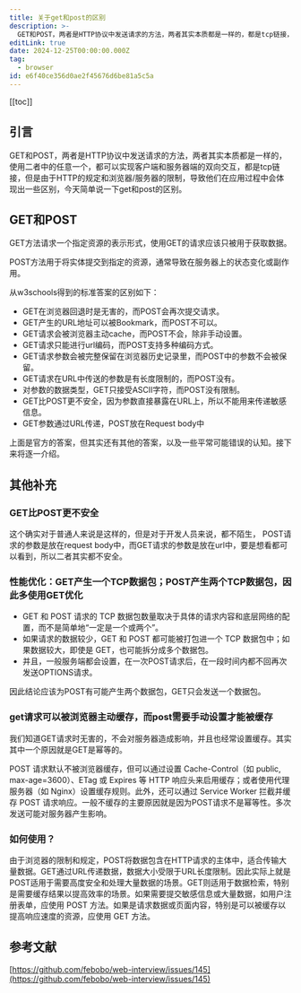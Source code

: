 ```yaml
---
title: 关于get和post的区别
description: >-
  GET和POST，两者是HTTP协议中发送请求的方法，两者其实本质都是一样的，都是tcp链接，但是由于HTTP的规定和浏览器/服务器的限制，导致他们在应用过程中会体现出一些区别，今天简单说一下get和post的区别。。
editLink: true
date: 2024-12-25T00:00:00.000Z
tag:
  - browser
id: e6f40ce356d0ae2f45676d6be81a5c5a
---
```

[[toc]]

## 引言

GET和POST，两者是HTTP协议中发送请求的方法，两者其实本质都是一样的，使用二者中的任意一个，都可以实现客户端和服务器端的双向交互，都是tcp链接，但是由于HTTP的规定和浏览器/服务器的限制，导致他们在应用过程中会体现出一些区别，今天简单说一下get和post的区别。

## GET和POST

GET方法请求一个指定资源的表示形式，使用GET的请求应该只被用于获取数据。

POST方法用于将实体提交到指定的资源，通常导致在服务器上的状态变化或副作用。

从w3schools得到的标准答案的区别如下：

* GET在浏览器回退时是无害的，而POST会再次提交请求。
* GET产生的URL地址可以被Bookmark，而POST不可以。
* GET请求会被浏览器主动cache，而POST不会，除非手动设置。
* GET请求只能进行url编码，而POST支持多种编码方式。
* GET请求参数会被完整保留在浏览器历史记录里，而POST中的参数不会被保留。
* GET请求在URL中传送的参数是有长度限制的，而POST没有。
* 对参数的数据类型，GET只接受ASCII字符，而POST没有限制。
* GET比POST更不安全，因为参数直接暴露在URL上，所以不能用来传递敏感信息。
* GET参数通过URL传递，POST放在Request body中

上面是官方的答案，但其实还有其他的答案，以及一些平常可能错误的认知。接下来将逐一介绍。

## 其他补充

### GET比POST更不安全

这个确实对于普通人来说是这样的，但是对于开发人员来说，都不陌生， POST请求的参数是放在request body中，而GET请求的参数是放在url中，要是想看都可以看到，所以二者其实都不安全。

### 性能优化：GET产生一个TCP数据包；POST产生两个TCP数据包，因此多使用GET优化

* GET 和 POST 请求的 TCP 数据包数量取决于具体的请求内容和底层网络的配置，而不是简单地“一定是一个或两个”。
* 如果请求的数据较少，GET 和 POST 都可能被打包进一个 TCP 数据包中；如果数据较大，即使是 GET，也可能拆分成多个数据包。
* 并且，一般服务端都会设置，在一次POST请求后，在一段时间内都不回再次发送OPTIONS请求。

因此结论应该为POST有可能产生两个数据包，GET只会发送一个数据包。

### get请求可以被浏览器主动缓存，而post需要手动设置才能被缓存

我们知道GET请求时无害的，不会对服务器造成影响，并且也经常设置缓存。其实其中一个原因就是GET是幂等的。

POST 请求默认不被浏览器缓存，但可以通过设置 Cache-Control（如 public, max-age=3600）、ETag 或 Expires 等 HTTP 响应头来启用缓存；或者使用代理服务器（如 Nginx）设置缓存规则。此外，还可以通过 Service Worker 拦截并缓存 POST 请求响应。一般不缓存的主要原因就是因为POST请求不是幂等性。多次发送可能对服务器产生影响。

### 如何使用？

由于浏览器的限制和规定，POST将数据包含在HTTP请求的主体中，适合传输大量数据。GET通过URL传递数据，数据大小受限于URL长度限制。因此实际上就是POST适用于需要高度安全和处理大量数据的场景。GET则适用于数据检索，特别是需要缓存结果以提高效率的场景。如果需要提交敏感信息或大量数据，如用户注册表单，应使用 POST 方法。如果是请求数据或页面内容，特别是可以被缓存以提高响应速度的资源，应使用 GET 方法。

## 参考文献

[https://github.com/febobo/web-interview/issues/145](https://github.com/febobo/web-interview/issues/145)
